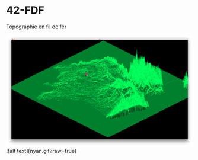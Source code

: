 # 42-FDF

Topographie en fil de fer

![screenshot](fdffrance.png?raw=true)
![alt text][nyan.gif?raw=true]

